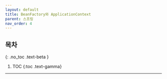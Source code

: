 ```yaml
---
layout: default
title: BeanFactory와 ApplicationContext
parent: 스프링
nav_order: 4
---
```


## 목차
{: .no_toc .text-beta }

1. TOC
{:toc .text-gamma}
---